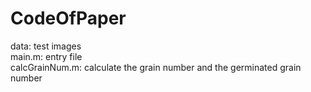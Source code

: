 # CodeOfPaper
 data: test images  
 main.m: entry file  
 calcGrainNum.m: calculate the grain number and the germinated grain number
 
